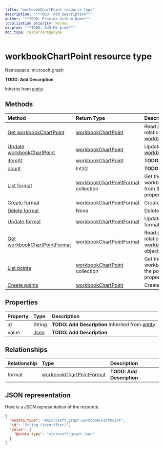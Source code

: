 ```yaml
---
title: "workbookChartPoint resource type"
description: "**TODO: Add Description**"
author: "**TODO: Provide Github Name**"
localization_priority: Normal
ms.prod: "**TODO: Add MS prod**"
doc_type: resourcePageType
---
```


# workbookChartPoint resource type


Namespace: microsoft.graph

**TODO: Add Description**


Inherits from [entity](../resources/entity.md)

## Methods
|Method|Return Type|Description|
|:---|:---|:---|
|[Get workbookChartPoint](../api/workbookchartpoint-get.md)|[workbookChartPoint](../resources/workbookchartpoint.md)|Read properties and relationships of a [workbookChartPoint](../resources/workbookchartpoint.md) object.|
|[Update workbookChartPoint](../api/workbookchartpoint-update.md)|[workbookChartPoint](../resources/workbookchartpoint.md)|Update the properties of a [workbookChartPoint](../resources/workbookchartpoint.md) object.|
|[itemAt](../api/workbookchartpoint-itemat.md)|[workbookChartPoint](../resources/workbookchartpoint.md)|**TODO: Add Description**|
|[count](../api/workbookchartpoint-count.md)|Int32|**TODO: Add Description**|
|[List format](../api/workbookchartpoint-list-format.md)|[workbookChartPointFormat](../resources/workbookchartpointformat.md) collection|Get the workbookChartPointFormats from the format navigation property.|
|[Create format](../api/workbookchartpoint-post-format.md)|[workbookChartPointFormat](../resources/workbookchartpointformat.md)|Create a new format object.|
|[Delete format](../api/workbookchartpoint-delete-format.md)|None|Delete a format object.|
|[Update format](../api/workbookchartpoint-update-format.md)|[workbookChartPointFormat](../resources/workbookchartpointformat.md)|Update the properties of a format object.|
|[Get workbookChartPointFormat](../api/workbookchartpointformat-get.md)|[workbookChartPointFormat](../resources/workbookchartpointformat.md)|Read properties and relationships of a [workbookChartPointFormat](../resources/workbookchartpointformat.md) object.|
|[List points](../api/workbookchartseries-list-points.md)|[workbookChartPoint](../resources/workbookchartpoint.md) collection|Get the workbookChartPoints from the points navigation property.|
|[Create points](../api/workbookchartseries-post-points.md)|[workbookChartPoint](../resources/workbookchartpoint.md)|Create a new points object.|

## Properties
|Property|Type|Description|
|:---|:---|:---|
|id|String|**TODO: Add Description** Inherited from [entity](../resources/entity.md)|
|value|[Json](../resources/json.md)|**TODO: Add Description**|

## Relationships
|Relationship|Type|Description|
|:---|:---|:---|
|format|[workbookChartPointFormat](../resources/workbookchartpointformat.md)|**TODO: Add Description**|

## JSON representation
Here is a JSON representation of the resource.
<!-- {
  "blockType": "resource",
  "keyProperty": "id",
  "@odata.type": "microsoft.graph.workbookChartPoint",
  "baseType": "microsoft.graph.entity",
  "openType": false
}
-->
``` json
{
  "@odata.type": "#microsoft.graph.workbookChartPoint",
  "id": "String (identifier)",
  "value": {
    "@odata.type": "microsoft.graph.Json"
  }
}
```

